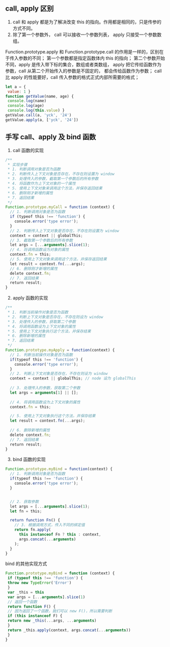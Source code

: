 ## call, apply 区别
1. call 和 apply 都是为了解决改变 this 的指向。作⽤都是相同的，只是传参的⽅式不同。
2. 除了第⼀个参数外， call 可以接收⼀个参数列表， apply 只接受⼀个参数数组。

  Function.prototype.apply 和 Function.prototype.call 的作用是一样的，区别在于传入参数的不同；
    第一个参数都是指定函数体内 this 的指向；
    第二个参数开始不同，apply 是传入带下标的集合，数组或者类数组， apply 把它传给函数作为参数，call 从第二个开始传入的参数是不固定的， 都会传给函数作为参数；
  call 比 apply 的性能要好，call 传入参数的格式正式内部所需要的格式；

```js
let a = {
 value: 1 }
function getValue(name, age) {
 console.log(name)
 console.log(age)
 console.log(this.value) }
getValue.call(a, 'yck', '24')
getValue.apply(a, ['yck', '24'])
```

## 手写 call、apply 及 bind 函数
   
1. call 函数的实现
```js
/**
 * 实现步骤
 * 1. 判断调用对象是否为函数
 * 2. 判断传入上下文对象是否存在，不存在则设置为 window
 * 3. 处理传入的参数，截取第一个参数后的所有参数
 * 4. 将函数作为上下文对象的一个属性
 * 5. 使用上下文对象来调用这个方法，并保存返回结果
 * 6. 删除刚才新增的属性
 * 7. 返回结果
 */
Function.prototype.myCall = function (context) {
  // 1. 判断调用对象是否为函数
  if (typeof this !== 'function') {
    console.error('type error');
  }
  // 2. 判断传入上下文对象是否存在，不存在则设置为 window
  context = context || globalThis;
  // 3. 截取第一个参数后的所有参数
  let args = [...arguments].slice(1);
  // 4. 将调用函数设为对象的属性
  context.fn = this;
  // 5. 使用上下文对象来调用这个方法，并保存返回结果
  let result = context.fn(...args);
  // 6. 删除刚才新增的属性
  delete context.fn;
  // 7. 返回结果
  return result;
}
```
   
2. apply 函数的实现   
```js
/**
 * 1. 判断当前操作对象是否为函数
 * 2. 判断上下文对象是否存在，不存在则设为 window
 * 3. 处理传入的参数，获取第二个参数
 * 4. 将调用函数设为上下文对象的属性
 * 5. 使用上下文对象执行这个方法，并保存结果
 * 6. 删除新增的属性
 * 7. 返回结果
 */
Function.prototype.myApply = function(context) {
  // 1. 判断当前操作对象是否为函数
  if(typeof this !== 'function') {
    console.error('type error');
  }
  // 2. 判断上下文对象是否存在，不存在则设为 window
  context = context || globalThis; // node 设为 globalThis
  
  // 3. 处理传入的参数，获取第二个参数
  let args = arguments[1] || [];
  
  // 4. 将调用函数设为上下文对象的属性
  context.fn = this;

  // 5. 使用上下文对象执行这个方法，并保存结果
  let result = context.fn(...args);
 
  // 6. 删除新增的属性
  delete context.fn;
  // 7. 返回结果
  return result;
}
```
   
3. bind 函数的实现
```js
Function.prototype.myBind = function(context) {
  // 1. 判断调用对象是否为函数
  if(typeof this !== 'function') {
    console.error('type error');
  }


  // 2. 获取参数
  let args = [...arguments].slice(1);
  let fn = this;

  return function Fn() {
    // 3. 根据调用方式，传入不同的绑定值
    return fn.apply(
      this instanceof Fn ? this : context,
      args.concat(...arguments)
    );
  }
}
```

bind 的其他实现方式
```js
Function.prototype.myBind = function (context) {
 if (typeof this !== 'function') {
 throw new TypeError('Error')
 }
 var _this = this
 var args = [...arguments].slice(1)
 // 返回⼀个函数
 return function F() {
 // 因为返回了⼀个函数，我们可以 new F()，所以需要判断
 if (this instanceof F) {
 return new _this(...args, ...arguments)
 }
 return _this.apply(context, args.concat(...arguments))
 }
}
```